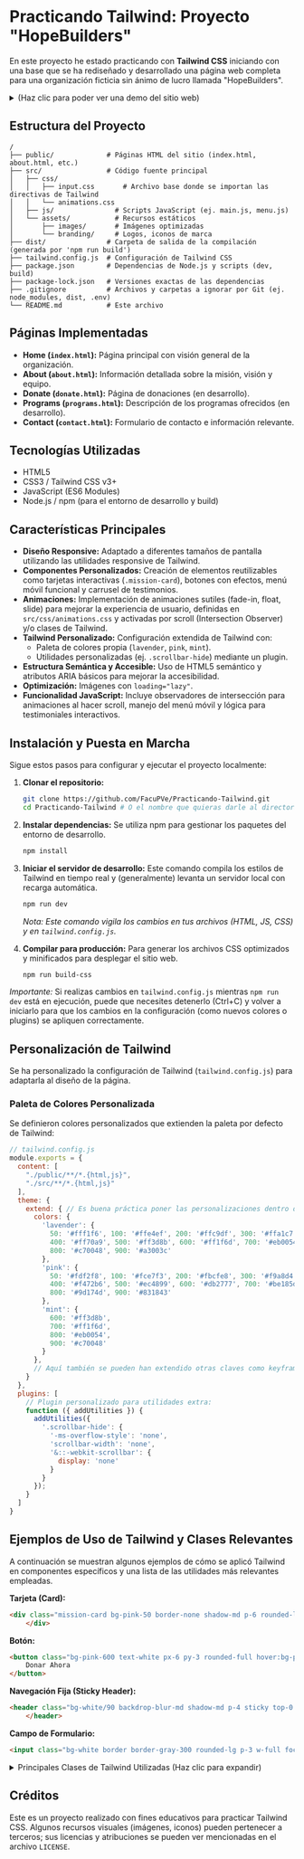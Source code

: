 # Practicando Tailwind: Proyecto "HopeBuilders"

En este proyecto he estado practicando con **Tailwind CSS** iniciando con una base que se ha rediseñado y desarrollado una página web completa para una organización ficticia sin ánimo de lucro llamada "HopeBuilders".


<details>
<summary>  (Haz clic para poder ver una demo del sitio web)</summary>
<h2>DEMO</h2>



https://github.com/user-attachments/assets/9669a2c4-8882-4f94-ba3b-586d581815c5



</details>

## Estructura del Proyecto

```
/
├── public/             # Páginas HTML del sitio (index.html, about.html, etc.)
├── src/                # Código fuente principal
│   ├── css/
│   │   ├── input.css       # Archivo base donde se importan las directivas de Tailwind
│   │   └── animations.css  
│   ├── js/               # Scripts JavaScript (ej. main.js, menu.js)
│   └── assets/           # Recursos estáticos
│       ├── images/       # Imágenes optimizadas
│       └── branding/     # Logos, iconos de marca
├── dist/               # Carpeta de salida de la compilación (generada por 'npm run build')
├── tailwind.config.js  # Configuración de Tailwind CSS
├── package.json        # Dependencias de Node.js y scripts (dev, build)
├── package-lock.json   # Versiones exactas de las dependencias
├── .gitignore          # Archivos y carpetas a ignorar por Git (ej. node_modules, dist, .env)
└── README.md           # Este archivo
```

## Páginas Implementadas

* **Home (`index.html`):** Página principal con visión general de la organización.
* **About (`about.html`):** Información detallada sobre la misión, visión y equipo.
* **Donate (`donate.html`):** Página de donaciones (en desarrollo).
* **Programs (`programs.html`):** Descripción de los programas ofrecidos (en desarrollo).
* **Contact (`contact.html`):** Formulario de contacto e información relevante.

## Tecnologías Utilizadas

* HTML5
* CSS3 / Tailwind CSS v3+
* JavaScript (ES6 Modules)
* Node.js / npm (para el entorno de desarrollo y build)

## Características Principales

* **Diseño Responsive:** Adaptado a diferentes tamaños de pantalla utilizando las utilidades responsive de Tailwind.
* **Componentes Personalizados:** Creación de elementos reutilizables como tarjetas interactivas (`.mission-card`), botones con efectos, menú móvil funcional y carrusel de testimonios.
* **Animaciones:** Implementación de animaciones sutiles (fade-in, float, slide) para mejorar la experiencia de usuario, definidas en `src/css/animations.css` y activadas por scroll (Intersection Observer) y/o clases de Tailwind.
* **Tailwind Personalizado:** Configuración extendida de Tailwind con:
    * Paleta de colores propia (`lavender`, `pink`, `mint`).
    * Utilidades personalizadas (ej. `.scrollbar-hide`) mediante un plugin.
* **Estructura Semántica y Accesible:** Uso de HTML5 semántico y atributos ARIA básicos para mejorar la accesibilidad.
* **Optimización:** Imágenes con `loading="lazy"`.
* **Funcionalidad JavaScript:** Incluye observadores de intersección para animaciones al hacer scroll, manejo del menú móvil y lógica para testimoniales interactivos.

## Instalación y Puesta en Marcha

Sigue estos pasos para configurar y ejecutar el proyecto localmente:

1.  **Clonar el repositorio:**
    ```bash
    git clone https://github.com/FacuPVe/Practicando-Tailwind.git
    cd Practicando-Tailwind # O el nombre que quieras darle al directorio
    ```

2.  **Instalar dependencias:**
    Se utiliza npm para gestionar los paquetes del entorno de desarrollo.
    ```bash
    npm install
    ```

3.  **Iniciar el servidor de desarrollo:**
    Este comando compila los estilos de Tailwind en tiempo real y (generalmente) levanta un servidor local con recarga automática.
    ```bash
    npm run dev
    ```
    *Nota: Este comando vigila los cambios en tus archivos (HTML, JS, CSS) y en `tailwind.config.js`.*

4.  **Compilar para producción:**
    Para generar los archivos CSS optimizados y minificados para desplegar el sitio web.
    ```bash
    npm run build-css
    ```

*Importante:* Si realizas cambios en `tailwind.config.js` mientras `npm run dev` está en ejecución, puede que necesites detenerlo (Ctrl+C) y volver a iniciarlo para que los cambios en la configuración (como nuevos colores o plugins) se apliquen correctamente.

## Personalización de Tailwind

Se ha personalizado la configuración de Tailwind (`tailwind.config.js`) para adaptarla al diseño de la página.

### Paleta de Colores Personalizada

Se definieron colores personalizados que extienden la paleta por defecto de Tailwind:

```javascript
// tailwind.config.js
module.exports = {
  content: [
    "./public/**/*.{html,js}",
    "./src/**/*.{html,js}"
  ],
  theme: {
    extend: { // Es buena práctica poner las personalizaciones dentro de extend
      colors: {
        'lavender': {
          50: '#fff1f6', 100: '#ffe4ef', 200: '#ffc9df', 300: '#ffa1c7',
          400: '#ff70a9', 500: '#ff3d8b', 600: '#ff1f6d', 700: '#eb0054',
          800: '#c70048', 900: '#a3003c'
        },
        'pink': {
          50: '#fdf2f8', 100: '#fce7f3', 200: '#fbcfe8', 300: '#f9a8d4',
          400: '#f472b6', 500: '#ec4899', 600: '#db2777', 700: '#be185d',
          800: '#9d174d', 900: '#831843'
        },
        'mint': {
          600: '#ff3d8b',
          700: '#ff1f6d',
          800: '#eb0054',
          900: '#c70048'
        }
      },
      // Aquí también se pueden han extendido otras claves como keyframes, animation, etc.
    }
  },
  plugins: [
    // Plugin personalizado para utilidades extra:
    function ({ addUtilities }) {
      addUtilities({
        '.scrollbar-hide': {
          '-ms-overflow-style': 'none',
          'scrollbar-width': 'none',
          '&::-webkit-scrollbar': {
            display: 'none'
          }
        }
      });
    }
  ]
}
```

## Ejemplos de Uso de Tailwind y Clases Relevantes

A continuación se muestran algunos ejemplos de cómo se aplicó Tailwind en componentes específicos y una lista de las utilidades más relevantes empleadas.

**Tarjeta (Card):**
```html
<div class="mission-card bg-pink-50 border-none shadow-md p-6 rounded-lg transition-all duration-300 hover:shadow-xl hover:-translate-y-2">
    </div>
```

**Botón:**
```html
<button class="bg-pink-600 text-white px-6 py-3 rounded-full hover:bg-pink-700 transition transform hover:scale-105 duration-300">
    Donar Ahora
</button>
```

**Navegación Fija (Sticky Header):**
```html
<header class="bg-white/90 backdrop-blur-md shadow-md p-4 sticky top-0 z-50">
    </header>
```

**Campo de Formulario:**
```html
<input class="bg-white border border-gray-300 rounded-lg p-3 w-full focus:outline-none focus:ring-2 focus:ring-pink-500 focus:border-transparent" placeholder="Tu nombre">
```

<details>
<summary>Principales Clases de Tailwind Utilizadas (Haz clic para expandir)</summary>

| Estilo                 | Descripción                                                      | Razón de uso                                                        |
| :--------------------- | :--------------------------------------------------------------- | :------------------------------------------------------------------ |
| `min-h-screen`         | Altura mínima del 100% del viewport                              | Asegurar que el layout principal ocupe toda la pantalla verticalmente |
| `bg-pink-50`, `text-gray-800` | Colores de fondo y texto (personalizados y por defecto)        | Paleta de colores principal y legibilidad                           |
| `container mx-auto`    | Contenedor centrado con ancho máximo responsivo                  | Limitar el ancho del contenido en pantallas grandes para legibilidad |
| `px-4` / `py-2` / `p-6`  | Padding (espaciado interno)                                      | Espaciado interno consistente                                       |
| `grid` / `md:grid-cols-3`| Layout de cuadrícula (responsive)                                | Organizar contenido en columnas que se adaptan al tamaño         |
| `gap-8`                | Espacio entre elementos de grid/flex                             | Espaciado uniforme entre componentes                              |
| `flex justify-between items-center` | Layout flexible para alinear y distribuir elementos        | Alinear elementos (ej. logo y menú en el header)                  |
| `text-4xl` / `md:text-6xl` | Tamaños de fuente responsivos                                    | Jerarquía visual y adaptabilidad tipográfica                      |
| `font-bold`            | Negrita                                                          | Énfasis en títulos y texto importante                           |
| `bg-white/90`          | Fondo blanco con opacidad                                        | Efecto de transparencia (ej. en header fijo)                     |
| `backdrop-blur-md`     | Desenfoque del fondo detrás del elemento                         | Mejorar legibilidad sobre fondos complejos (ej. header fijo)    |
| `shadow-md` / `hover:shadow-xl` | Sombras para profundidad y efecto hover                      | Jerarquía visual e interactividad                                 |
| `rounded-lg`           | Bordes redondeados                                               | Estilo visual más suave                                             |
| `transition-all duration-300` | Transiciones suaves para cambios de estado                 | Mejorar la experiencia de usuario en interacciones              |
| `hover:-translate-y-2` | Mover elemento hacia arriba en hover                             | Feedback visual interactivo (ej. tarjetas)                      |
| `animate-*`            | Clases para animaciones personalizadas (ej. `animate-fade-in-up`)      | Añadir dinamismo a la carga de elementos                        |
| `sticky top-0 z-50`    | Posicionamiento fijo en la parte superior                        | Header de navegación siempre visible                              |
| `hidden` / `md:flex`   | Mostrar/ocultar elementos responsivamente                        | Implementar menú móvil vs menú de escritorio                    |
| `text-center` / `md:text-left` | Alineación de texto responsiva                               | Adaptar la presentación del texto al layout                     |
| `bg-gradient-to-br`    | Fondo con gradiente diagonal                                     | Efectos visuales atractivos para secciones                        |
| `space-x-6` / `space-y-4` | Espaciado entre hijos de un contenedor flex/grid               | Espaciado consistente entre items (horizontal o vertical)        |
| `scrollbar-hide`       | Utilidad personalizada para ocultar barras de scroll             | Mejorar estética en elementos con scroll interno                |
| `lavender-*`, `pink-*`, `mint-*` | Clases generadas por la paleta de colores personalizada | Uso consistente de la identidad visual de la marca            |
| `focus:ring-2 focus:ring-pink-500` | Estilos de foco para accesibilidad en formularios        | Indicar claramente qué elemento tiene el foco                   |

*Nota: Esta tabla resume algunas de las clases más utilizadas. El proyecto hace un uso extensivo de muchas otras utilidades de Tailwind para lograr el diseño final.*
</details>

## Créditos

Este es un proyecto realizado con fines educativos para practicar Tailwind CSS. Algunos recursos visuales (imágenes, iconos) pueden pertenecer a terceros; sus licencias y atribuciones se pueden ver mencionadas en el archivo `LICENSE`.
